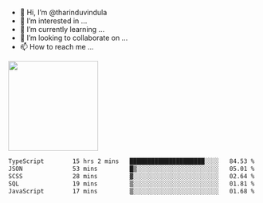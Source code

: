 - 👋 Hi, I’m @tharinduvindula
- 👀 I’m interested in ...
- 🌱 I’m currently learning ...
- 💞️ I’m looking to collaborate on ...
- 📫 How to reach me ...

<!---
tharinduvindula/tharinduvindula is a ✨ special ✨ repository because its `README.md` (this file) appears on your GitHub profile.
You can click the Preview link to take a look at your changes.
--->

<img height="180em" src="https://github-readme-stats.vercel.app/api?username=tharinduvindula&show_icons=true&hide_border=false&&count_private=true&include_all_commits=true" />


<!--START_SECTION:waka-->

```txt
TypeScript        15 hrs 2 mins   █████████████████████░░░░   84.53 %
JSON              53 mins         █▒░░░░░░░░░░░░░░░░░░░░░░░   05.01 %
SCSS              28 mins         ▓░░░░░░░░░░░░░░░░░░░░░░░░   02.64 %
SQL               19 mins         ▒░░░░░░░░░░░░░░░░░░░░░░░░   01.81 %
JavaScript        17 mins         ▒░░░░░░░░░░░░░░░░░░░░░░░░   01.68 %
```

<!--END_SECTION:waka-->
